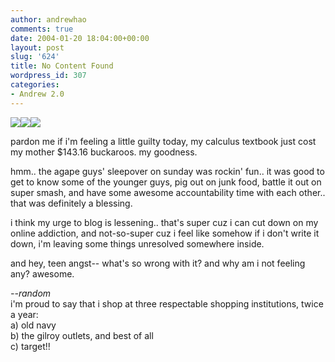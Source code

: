 ```yaml
---
author: andrewhao
comments: true
date: 2004-01-20 18:04:00+00:00
layout: post
slug: '624'
title: No Content Found
wordpress_id: 307
categories:
- Andrew 2.0
---
```


![](http://www.1stsource.com/online_investment/oi_media/dollar_sign_head.jpg)![](http://www.shykids.com/book-man.gif)![](http://www.1stsource.com/online_investment/oi_media/dollar_sign_head.jpg)  
  
pardon me if i'm feeling a little guilty today, my calculus textbook just cost my mother $143.16 buckaroos. my goodness.  
  
hmm.. the agape guys' sleepover on sunday was rockin' fun.. it was good to get to know some of the younger guys, pig out on junk food, battle it out on super smash, and have some awesome accountability time with each other.. that was definitely a blessing.  
  
i think my urge to blog is lessening.. that's super cuz i can cut down on my online addiction, and not-so-super cuz i feel like somehow if i don't write it down, i'm leaving some things unresolved somewhere inside.  
  
and hey, teen angst-- what's so wrong with it? and why am i not feeling any? awesome.  
  
_--random_  
i'm proud to say that i shop at three respectable shopping institutions, twice a year:  
a) old navy  
b) the gilroy outlets, and best of all  
c) target!!
